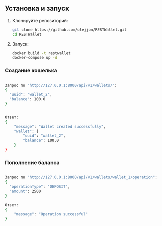 ## Установка и запуск

1. Клонируйте репозиторий:
   ```bash
   git clone https://github.com/olejjon/RESTWallet.git
   cd RESTWallet
   
2. Запуск:
   ```bash
   docker build -t restwallet
   docker-compose up -d

### Создание кошелька
```bash

Запрос по "http://127.0.0.1:8000/api/v1/wallets/":
{
  "uuid": "wallet_2",
  "balance": 100.0
}


Ответ:
{
    "message": "Wallet created successfully",
    "wallet": {
        "uuid": "wallet_2",
        "balance": 100.0
    }
}
```

### Пополнение баланса
```bash

Запрос по "http://127.0.0.1:8000/api/v1/wallets/wallet_1/operation":
{
  "operationType": "DEPOSIT",
  "amount": 2500
}

Ответ:
{
    "message": "Operation successful"
}
```
